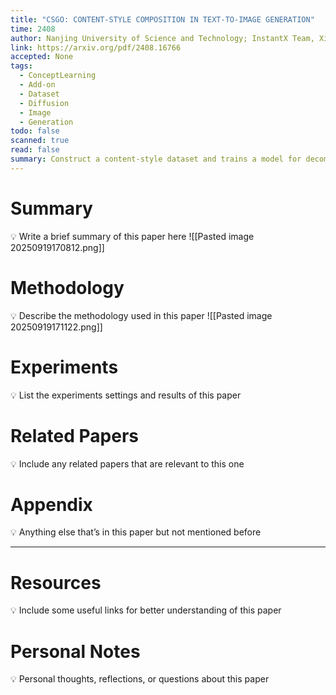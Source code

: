 ```yaml
---
title: "CSGO: CONTENT-STYLE COMPOSITION IN TEXT-TO-IMAGE GENERATION"
time: 2408
author: Nanjing University of Science and Technology; InstantX Team, Xiaohongshu Inc
link: https://arxiv.org/pdf/2408.16766
accepted: None
tags:
  - ConceptLearning
  - Add-on
  - Dataset
  - Diffusion
  - Image
  - Generation
todo: false
scanned: true
read: false
summary: Construct a content-style dataset and trains a model for decompose content and style.
---
```

# Summary
💡 Write a brief summary of this paper here
![[Pasted image 20250919170812.png]]
# Methodology
💡 Describe the methodology used in this paper
![[Pasted image 20250919171122.png]]
# Experiments
💡 List the experiments settings and results of this paper

# Related Papers
💡 Include any related papers that are relevant to this one

# Appendix
💡 Anything else that’s in this paper but not mentioned before

---
# Resources
💡 Include some useful links for better understanding of this paper

# Personal Notes
💡 Personal thoughts, reflections, or questions about this paper